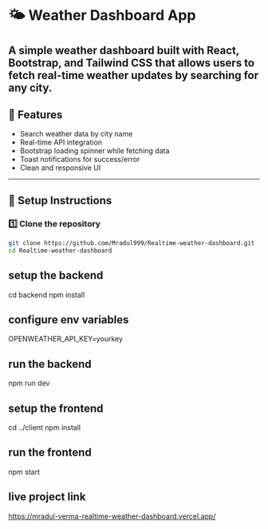 # 🌤️ Weather Dashboard App

## A simple weather dashboard built with **React**, **Bootstrap**, and **Tailwind CSS** that allows users to fetch real-time weather updates by searching for any city.

## 🚀 Features

- Search weather data by city name
- Real-time API integration
- Bootstrap loading spinner while fetching data
- Toast notifications for success/error
- Clean and responsive UI

---

## 🔧 Setup Instructions

### 1️⃣ Clone the repository

```bash
git clone https://github.com/Mradul999/Realtime-weather-dashboard.git
cd Realtime-weather-dashboard
```

## setup the backend

cd backend
npm install

## configure env variables

OPENWEATHER_API_KEY=yourkey

## run the backend

npm run dev

## setup the frontend

cd ../client
npm install

## run the frontend

npm start

## live project link
https://mradul-verma-realtime-weather-dashboard.vercel.app/

